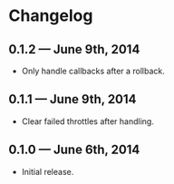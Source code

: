 # Changelog

## 0.1.2 — June 9th, 2014

* Only handle callbacks after a rollback.

## 0.1.1 — June 9th, 2014

* Clear failed throttles after handling.

## 0.1.0 — June 6th, 2014

* Initial release.
